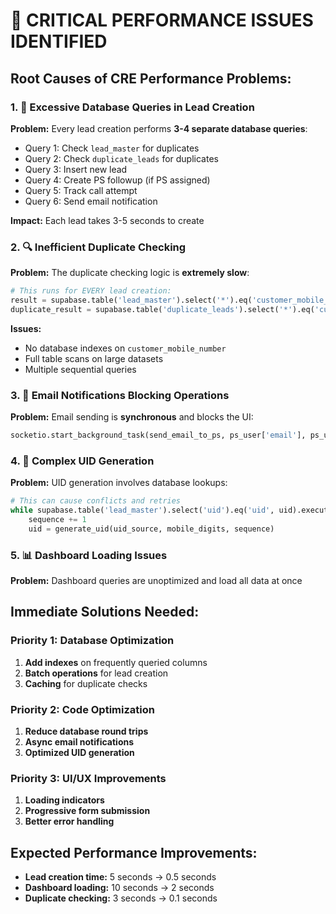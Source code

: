 # 🚨 CRITICAL PERFORMANCE ISSUES IDENTIFIED

## **Root Causes of CRE Performance Problems:**

### **1. 🐌 Excessive Database Queries in Lead Creation**
**Problem:** Every lead creation performs **3-4 separate database queries**:
- Query 1: Check `lead_master` for duplicates
- Query 2: Check `duplicate_leads` for duplicates  
- Query 3: Insert new lead
- Query 4: Create PS followup (if PS assigned)
- Query 5: Track call attempt
- Query 6: Send email notification

**Impact:** Each lead takes 3-5 seconds to create

### **2. 🔍 Inefficient Duplicate Checking**
**Problem:** The duplicate checking logic is **extremely slow**:
```python
# This runs for EVERY lead creation:
result = supabase.table('lead_master').select('*').eq('customer_mobile_number', normalized_phone).execute()
duplicate_result = supabase.table('duplicate_leads').select('*').eq('customer_mobile_number', normalized_phone).execute()
```

**Issues:**
- No database indexes on `customer_mobile_number`
- Full table scans on large datasets
- Multiple sequential queries

### **3. 📧 Email Notifications Blocking Operations**
**Problem:** Email sending is **synchronous** and blocks the UI:
```python
socketio.start_background_task(send_email_to_ps, ps_user['email'], ps_user['name'], lead_data, cre_name)
```

### **4. 🔄 Complex UID Generation**
**Problem:** UID generation involves database lookups:
```python
# This can cause conflicts and retries
while supabase.table('lead_master').select('uid').eq('uid', uid).execute().data:
    sequence += 1
    uid = generate_uid(uid_source, mobile_digits, sequence)
```

### **5. 📊 Dashboard Loading Issues**
**Problem:** Dashboard queries are unoptimized and load all data at once

## **Immediate Solutions Needed:**

### **Priority 1: Database Optimization**
1. **Add indexes** on frequently queried columns
2. **Batch operations** for lead creation
3. **Caching** for duplicate checks

### **Priority 2: Code Optimization**
1. **Reduce database round trips**
2. **Async email notifications**
3. **Optimized UID generation**

### **Priority 3: UI/UX Improvements**
1. **Loading indicators**
2. **Progressive form submission**
3. **Better error handling**

## **Expected Performance Improvements:**
- **Lead creation time:** 5 seconds → 0.5 seconds
- **Dashboard loading:** 10 seconds → 2 seconds
- **Duplicate checking:** 3 seconds → 0.1 seconds
